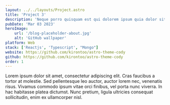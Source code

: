 ```yaml
---
layout: ../../layouts/Project.astro
title: 'Project 3'
description: 'Neque porro quisquam est qui dolorem ipsum quia dolor sit amet, consectetur, adipisci'
pubDate: 'Mar 03 2023'
heroImage:
    url: '/blog-placeholder-about.jpg'
    alt: 'GitHub wallpaper'
platform: Web
stack: ['Reactjs', 'Typescript', "Mongo"]
website: https://github.com/kirontoo/astro-theme-cody
github: https://github.com/kirontoo/astro-theme-cody
order: 1
---
```


Lorem ipsum dolor sit amet, consectetur adipiscing elit. Cras faucibus a tortor at molestie. Sed pellentesque leo auctor, auctor lorem nec, venenatis risus. Vivamus commodo ipsum vitae orci finibus, vel porta nunc viverra. In hac habitasse platea dictumst. Nunc pretium, ligula ultricies consequat sollicitudin, enim ex ullamcorper nisl.
